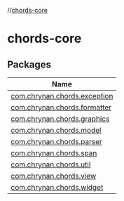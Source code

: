 //[chords-core](index.md)

# chords-core

## Packages

| Name |
|---|
| [com.chrynan.chords.exception](chords-core/com.chrynan.chords.exception/index.md) |
| [com.chrynan.chords.formatter](chords-core/com.chrynan.chords.formatter/index.md) |
| [com.chrynan.chords.graphics](chords-core/com.chrynan.chords.graphics/index.md) |
| [com.chrynan.chords.model](chords-core/com.chrynan.chords.model/index.md) |
| [com.chrynan.chords.parser](chords-core/com.chrynan.chords.parser/index.md) |
| [com.chrynan.chords.span](chords-core/com.chrynan.chords.span/index.md) |
| [com.chrynan.chords.util](chords-core/com.chrynan.chords.util/index.md) |
| [com.chrynan.chords.view](chords-core/com.chrynan.chords.view/index.md) |
| [com.chrynan.chords.widget](chords-core/com.chrynan.chords.widget/index.md) |
